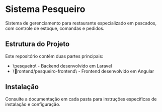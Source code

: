 # Sistema Pesqueiro

Sistema de gerenciamento para restaurante especializado em pescados, com controle de estoque, comandas e pedidos.

## Estrutura do Projeto

Este repositório contém duas partes principais:
- \pesqueiro\ - Backend desenvolvido em Laravel
- \rontend/pesqueiro-frontend\ - Frontend desenvolvido em Angular

## Instalação

Consulte a documentação em cada pasta para instruções específicas de instalação e configuração.
